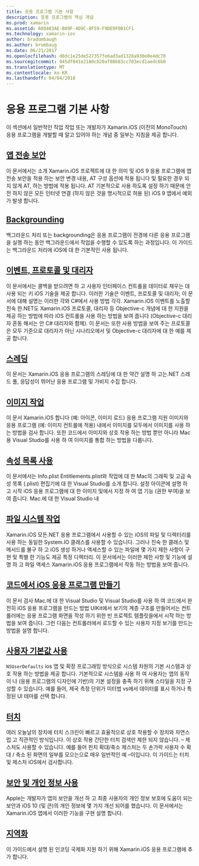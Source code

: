 ```yaml
---
title: 응용 프로그램 기본 사항
description: 응용 프로그램의 핵심 개념
ms.prod: xamarin
ms.assetid: 608403AE-B09F-4D9C-8F59-F9DE9F0B1CF1
ms.technology: xamarin-ios
author: bradumbaugh
ms.author: brumbaug
ms.date: 06/21/2017
ms.openlocfilehash: d8dc1e25de527357fe6ad3ad1328a930e0e4dc70
ms.sourcegitcommit: 945df041e2180cb20af08b83cc703ecd1aedc6b0
ms.translationtype: MT
ms.contentlocale: ko-KR
ms.lasthandoff: 04/04/2018
---
```

# <a name="application-fundamentals"></a>응용 프로그램 기본 사항

이 섹션에서 일반적인 작업 작업 또는 개발자가 Xamarin.iOS (이전의 MonoTouch) 응용 프로그램을 개발할 때 알고 있어야 하는 개념 중 일부는 지침을 제공 합니다.

## <a name="app-transport-securityiosapp-fundamentalsatsmd"></a>[앱 전송 보안](~/ios/app-fundamentals/ats.md)

이 문서에서는 소개 Xamarin.iOS 프로젝트에 대 한 의미 및 iOS 9 응용 프로그램에 앱 전송 보안을 적용 하는 보안 변경 내용, AT 구성 옵션에 적용 됩니다 및 필요한 경우 되지 않게 AT, 하는 방법에 적용 됩니다. AT 기본적으로 사용 하도록 설정 하기 때문에 안전 하지 않은 모든 인터넷 연결 (하지 않은 것을 명시적으로 허용 된) iOS 9 앱에서 예외가 발생 합니다.


## <a name="backgroundingiosapp-fundamentalsbackgroundingindexmd"></a>[Backgrounding](~/ios/app-fundamentals/backgrounding/index.md)

백그라운드 처리 또는 backgrounding은 응용 프로그램이 전경에 다른 응용 프로그램을 실행 하는 동안 백그라운드에서 작업을 수행할 수 있도록 하는 과정입니다. 이 가이드는 백그라운드 처리에 iOS에 대 한 기본적인 사용 됩니다.


## <a name="events-protocols-and-delegatesiosapp-fundamentalsdelegates-protocols-and-eventsmd"></a>[이벤트, 프로토콜 및 대리자](~/ios/app-fundamentals/delegates-protocols-and-events.md)

이 문서에서는 콜백을 받으려면 하 고 사용자 인터페이스 컨트롤을 데이터로 채우는 데 사용 되는 키 iOS 기술을 제공 합니다. 이러한 기술은 이벤트, 프로토콜 및 대리자; 이 문서에 대해 설명는 이러한 각와 C#에서 사용 방법 각각. Xamarin.iOS 이벤트를 노출할 친숙 한.NET도 Xamarin.iOS 프로토콜, 대리자 등 Objective-c 개념에 대 한 지원을 제공 하는 방법에 따라 iOS 컨트롤을 사용 하는 방법을 보여 줍니다 (Objective-c 대리자 혼동 해서는 안 C# 대리자와 함께). 이 문서는 또한 사용 방법을 보여 주는 프로토콜은 모두 기준으로 대리자가 아닌 시나리오에서 및 Objective-c 대리자에 대 한 예를 제공 합니다.

## <a name="threadingiosapp-fundamentalsthreadingmd"></a>[스레딩](~/ios/app-fundamentals/threading.md)

이 문서는 Xamarin.iOS 응용 프로그램의 스레딩에 대 한 약간 설명 하 고는.NET 스레드 풀, 응답성이 뛰어난 응용 프로그램 및 가비지 수집 합니다.&nbsp;

## <a name="working-with-imagesiosapp-fundamentalsimages-iconsindexmd"></a>[이미지 작업](~/ios/app-fundamentals/images-icons/index.md)

이 문서 Xamarin.iOS 합니다 (예: 아이콘, 이미지 로드) 응용 프로그램 지원 이미지와 응용 프로그램 (예: 이미지 컨트롤에 적용) 내에서 이미지를 모두에서 이미지를 사용 하는 방법을 검사 합니다. 또한 코드에서 이미지와 상호 작용 하는 방법 뿐만 아니라 Mac 용 Visual Studio를 사용 하 여 이미지를 통합 하는 방법을 다룹니다.

## <a name="working-with-property-listsiosapp-fundamentalsindexmd"></a>[속성 목록 사용](~/ios/app-fundamentals/index.md)

이 문서에서는 Info.plist Entitlements.plist와 작업에 대 한 Mac의 그래픽 및 고급 속성 목록 (.plist) 편집기에 대 한 Visual Studio를 소개 합니다. 설정 아이콘에 설명 하 고 시작 iOS 응용 프로그램에 대 한 이미지 및에서 지정 하 여 앱 기능 (권한 부여)을 보여 줍니다. Mac.에 대 한 Visual Studio 내

## <a name="working-with-the-file-systemiosapp-fundamentalsfile-systemmd"></a>[파일 시스템 작업](~/ios/app-fundamentals/file-system.md)

Xamarin.iOS 모든.NET 응용 프로그램에서 사용할 수 있는 iOS의 파일 및 디렉터리를 사용 하는 동일한 System.IO 클래스를 사용할 수 있습니다. 그러나 친숙 한 클래스 및 메서드를 불구 하 고 iOS 생성 하거나 액세스할 수 있는 파일에 몇 가지 제한 사항이 구현 및 특별 한 기능도 제공 특정 디렉터리. 이 문서에서는 이러한 제한 사항 및 기능에 설명 하 고 파일 액세스 Xamarin.iOS 응용 프로그램에서 작동 하는 방법을 보여 줍니다.

## <a name="creating-ios-applications-in-codeiosapp-fundamentalsios-code-onlymd"></a>[코드에서 iOS 응용 프로그램 만들기](~/ios/app-fundamentals/ios-code-only.md)

이 문서 검사 Mac.에 대 한 Visual Studio 및 Visual Studio를 사용 하 여 코드에서 완전히 iOS 응용 프로그램을 만드는 방법 UIKit에서 보기의 계층 구조를 만들어서는 컨트롤러에는 응용 프로그램 화면을 작성 하기 위한 빈 프로젝트 템플릿을에서 시작 하는 방법을 보여 줍니다. 그런 다음는 컨트롤러에서 로드할 수 있는 사용자 지정 보기를 만드는 방법을 설명 합니다.

## <a name="working-with-user-defaultsiosapp-fundamentalsuser-defaultsmd"></a>[사용자 기본값 사용](~/ios/app-fundamentals/user-defaults.md)

`NSUserDefaults` ios 앱 및 확장 프로그래밍 방식으로 시스템 차원의 기본 시스템과 상호 작용 하는 방법을 제공 합니다. 기본적으로 시스템을 사용 하 여 사용자는 앱의 동작이 나 (응용 프로그램의 디자인에 기반)의 기본 설정을 충족 하기 위해 스타일을 지정 구성할 수 있습니다. 예를 들어, 제국 측정 단위가 미터법 vs에서 데이터를 표시 하거나 특정된 UI 테마를 선택 합니다.

## <a name="touchiosapp-fundamentalstouchindexmd"></a>[터치](~/ios/app-fundamentals/touch/index.md)

여러 오늘날의 장치에 터치 스크린이 빠르고 효율적으로 상호 작용할 수 장치와 자연스럽 고 직관적인 방식입니다. 이 상호 작용 간단한 터치 검색만 제한 되지 않습니다. – 제스처도 사용할 수 있습니다. 예를 들어 핀치 확대/축소 제스처는 두 손가락 사용자 수 확대 / 축소 된 화면의 일부를 모으는으로 매우 일반적인 예 –이입니다. 이 가이드는 터치 및 제스처 iOS에서 검사합니다.

## <a name="working-with-security-and-privacyiosapp-fundamentalssecurity-privacymd"></a>[보안 및 개인 정보 사용](~/ios/app-fundamentals/security-privacy.md)

Apple는 개발자가 앱의 보안을 개선 하 고 최종 사용자의 개인 정보 보호에 도움이 되는 보안과 iOS 10 (및 큰)의 개인 정보에 몇 가지 개선 되어를 했습니다. 이 문서에서는 Xamarin.iOS 앱에서 이러한 기능을 구현 설명 합니다.

##  <a name="localizationiosapp-fundamentalslocalizationindexmd"></a>[지역화](~/ios/app-fundamentals/localization/index.md)

이 가이드에서 설명 된 인코딩 국제화 지원 하기 위해 Xamarin.iOS 응용 프로그램에 추가 합니다.